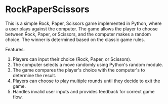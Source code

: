# RockPaperScissors
This is a simple Rock, Paper, Scissors game implemented in Python, where a user plays against the computer. The game allows the player to choose between Rock, Paper, or Scissors, and the computer makes a random choice. The winner is determined based on the classic game rules.

Features:
1. Players can input their choice (Rock, Paper, or Scissors).
2. The computer selects a move randomly using Python's random module.
3. The game compares the player's choice with the computer's to determine the result.
4. Players can choose to play multiple rounds until they decide to exit the game.
5. Handles invalid user inputs and provides feedback for correct game flow.
